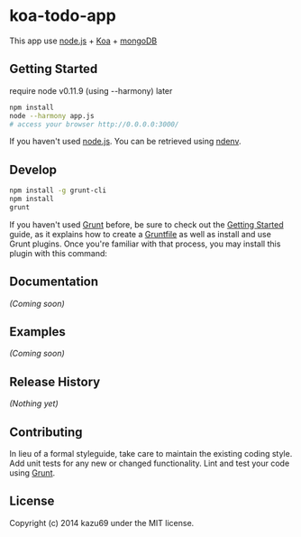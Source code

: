 # koa-todo-app

This app use [node.js](http://nodejs.org/) + [Koa](http://koajs.com/) + [mongoDB](http://www.mongodb.org/)

## Getting Started

require node v0.11.9 (using --harmony) later 

```sh
npm install
node --harmony app.js
# access your browser http://0.0.0.0:3000/
```

If you haven't used [node.js](http://nodejs.org/). You can be retrieved using [ndenv](https://github.com/riywo/ndenv).

## Develop

```sh
npm install -g grunt-cli
npm install
grunt
```

If you haven't used [Grunt](http://gruntjs.com/) before, be sure to check out the [Getting Started](http://gruntjs.com/getting-started) guide, as it explains how to create a [Gruntfile](http://gruntjs.com/sample-gruntfile) as well as install and use Grunt plugins. Once you're familiar with that process, you may install this plugin with this command:

## Documentation
_(Coming soon)_

## Examples
_(Coming soon)_

## Release History
_(Nothing yet)_

## Contributing
In lieu of a formal styleguide, take care to maintain the existing coding style. Add unit tests for any new or changed functionality. Lint and test your code using [Grunt](http://gruntjs.com/).

## License
Copyright (c) 2014 kazu69 under the MIT license.
